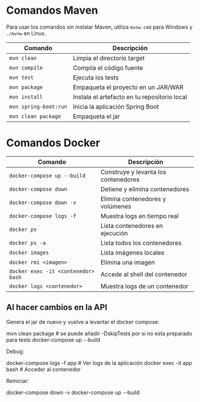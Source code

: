 # Comandos Maven

Para usar los comandos sin instalar Maven, utiliza `mvnw.cmd` para Windows y `./mvnw` en Linux.

| Comando                  | Descripción                                      |
|--------------------------|--------------------------------------------------|
| `mvn clean`              | Limpia el directorio target                      |
| `mvn compile`            | Compila el código fuente                         |
| `mvn test`               | Ejecuta los tests                                |
| `mvn package`            | Empaqueta el proyecto en un JAR/WAR              |
| `mvn install`            | Instala el artefacto en tu repositorio local     |
| `mvn spring-boot:run`    | Inicia la aplicación Spring Boot                 |
| `mvn clean package`      | Empaqueta el jar                                 |

# Comandos Docker

| Comando                                   | Descripción                                 |
|--------------------------------------------|---------------------------------------------|
| `docker-compose up --build`                | Construye y levanta los contenedores        |
| `docker-compose down`                      | Detiene y elimina contenedores              |
| `docker-compose down -v`                   | Elimina contenedores y volúmenes            |
| `docker-compose logs -f`                   | Muestra logs en tiempo real                 |
| `docker ps`                                | Lista contenedores en ejecución             |
| `docker ps -a`                             | Lista todos los contenedores                |
| `docker images`                            | Lista imágenes locales                      |
| `docker rmi <imagen>`                      | Elimina una imagen                          |
| `docker exec -it <contenedor> bash`        | Accede al shell del contenedor              |
| `docker logs <contenedor>`                 | Muestra logs de un contenedor               |

## Al hacer cambios en la API

Genera el jar de nuevo y vuelve a levantar el docker compose:

mvn clean package # se puede añadir -DskipTests por si no esta preparado para tests
docker-compose up --build

Debug:

docker-compose logs -f app  # Ver logs de la aplicación
docker exec -it app bash    # Acceder al contenedor


Reiniciar:

docker-compose down -v
docker-compose up --build 